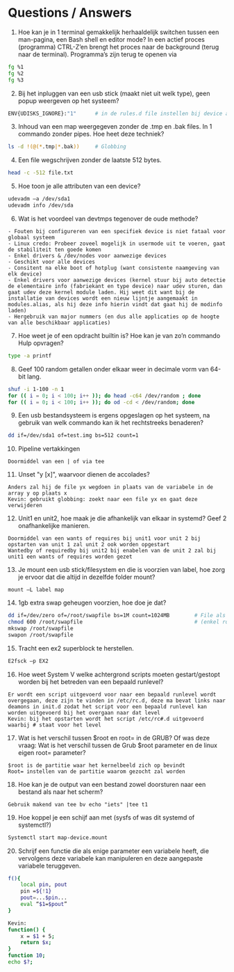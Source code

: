 # Questions / Answers

1. Hoe kan je in 1 terminal gemakkelijk herhaaldelijk switchen tussen een man-pagina, een Bash shell en editor mode?
In een actief proces (programma) CTRL-Z’en brengt het proces naar de background (terug naar de terminal). Programma’s zijn terug te openen via 
```sh
fg %1 
fg %2 
fg %3
```

2. Bij het inpluggen van een usb stick (maakt niet uit welk type), geen popup weergeven op het systeem? 
```sh
ENV{UDISKS_IGNORE}:"1"      # in de rules.d file instellen bij device attributen
```

3. Inhoud van een map weergegeven zonder de .tmp en .bak files. In 1 commando zonder pipes. Hoe heet deze techniek? 
```sh
ls -d !(@(*.tmp|*.bak))		# Globbing
```

4. Een file wegschrijven zonder de laatste 512 bytes.
```sh
head -c -512 file.txt
```

5. Hoe toon je alle attributen van een device?
```sh
udevadm –a /dev/sda1			
udevadm info /dev/sda
```

6. Wat is het voordeel van devtmps tegenover de oude methode?
```
- Fouten bij configureren van een specifiek device is niet fataal voor globaal systeem
- Linux credo: Probeer zoveel mogelijk in usermode uit te voeren, gaat de stabiliteit ten goede komen
- Enkel drivers & /dev/nodes voor aanwezige devices
- Geschikt voor alle devices
- Consitent na elke boot of hotplug (want consistente naamgeving van elk device)
- Enkel drivers voor aanwezige devices (kernel stuur bij auto detectie de elementaire info (fabriekant en type device) naar udev sturen, dan gaat udev deze kernel module laden. Hij weet dit want bij de installatie van devices wordt een nieuw lijntje aangemaakt in modules.alias, als hij deze info hierin vindt dat gaat hij de modinfo laden)
- Hergebruik van major nummers (en dus alle applicaties op de hoogte van alle beschikbaar applicaties)
```

7. Hoe weet je of een opdracht builtin is? Hoe kan je van zo’n commando Hulp opvragen?
```sh
type -a printf
```

8. Geef 100 random getallen onder elkaar weer in decimale vorm van 64-bit lang.
```bash
shuf -i 1-100 -n 1
for (( i = 0; i < 100; i++ )); do head -c64 /dev/random ; done
for (( i = 0; i < 100; i++ )); do od -cd < /dev/random; done		
```

9. Een usb bestandsysteem is ergens opgeslagen op het systeem, na gebruik van welk commando kan ik het rechtstreeks benaderen?
```bash
dd if=/dev/sda1 of=test.img bs=512 count=1
```

10. Pipeline vertakkingen
```
Doormiddel van een | of via tee
```

11. Unset "y [x]", waarvoor dienen de accolades?
```
Anders zal hij de file yx wegdoen in plaats van de variabele in de array y op plaats x
Kevin: gebruikt globbing: zoekt naar een file yx en gaat deze verwijderen
```

12. Unit1 en unit2, hoe maak je die afhankelijk van elkaar in systemd? Geef 2 onafhankelijke manieren.
```
Doormiddel van een wants of requires bij unit1 voor unit 2 bij opstarten van unit 1 zal unit 2 ook worden opgestart
Wantedby of requiredby bij unit2 bij enabelen van de unit 2 zal bij unit1 een wants of requires worden gezet
```

13. Je mount een usb stick/filesystem en die is voorzien van label, hoe zorg je ervoor dat die altijd in dezelfde folder mount?
```
mount –L label map
```

14. 1gb extra swap geheugen voorzien, hoe doe je dat?
```sh
dd if=/dev/zero of=/root/swapfile bs=1M count=1024MB	    # File als swapspace gebruiken
chmod 600 /root/swapfile 		                            # (enkel root permissie geven)
mkswap /root/swapfile 
swapon /root/swapfile
```

15. Tracht een ex2 superblock te herstellen.
```sh
E2fsck –p EX2
```

16. Hoe weet System V welke achtergrond scripts moeten gestart/gestopt worden bij het betreden van een bepaald runlevel?
```
Er wordt een script uitgevoerd voor naar een bepaald runlevel wordt overgegaan, deze zijn te vinden in /etc/rc.d, deze ma bevat links naar deamons in init.d zodat het script voor een bepaald runlevel kan worden uitgevoerd bij het overgaan naar dat level
Kevin: bij het opstarten wordt het script /etc/rc#.d uitgevoerd waarbij # staat voor het level
```

17. Wat is het verschil tussen $root en root= in de GRUB? Of was deze vraag: Wat is het verschil tussen de Grub $root parameter en de linux eigen root= parameter?
```
$root is de partitie waar het kernelbeeld zich op bevindt
Root= instellen van de partitie waarom gezocht zal worden
```

18. Hoe kan je de output van een bestand zowel doorsturen naar een bestand als naar het scherm?
```
Gebruik makend van tee bv echo "iets" |tee t1
```

19. Hoe koppel je een schijf aan met (sysfs of was dit systemd of systemctl?) 
```sh
Systemctl start map-device.mount
```

20. Schrijf een functie die als enige parameter een variabele heeft, die vervolgens deze variabele kan manipuleren en deze aangepaste variabele teruggeven.

```sh
f(){
	local pin, pout
	pin =${!1}
	pout=...$pin...
	eval “$1=$pout”
}

Kevin:
function() {
    x = $1 + 5;
    return $x;
}
function 10;
echo $?;

```